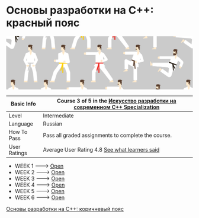 # Основы разработки на C++: красный пояс

![alt-текст](img.jpg)

| Basic Info | Course 3 of 5 in the [Искусство разработки на современном C++ Specialization](https://www.coursera.org/learn/c-plus-plus-red)|
| ------------- | ------------- |
| Level | Intermediate |
| Language | Russian |
| How To Pass | Pass all graded assignments to complete the course. |
| User Ratings | Average User Rating 4.8 [See what learners said](https://www.coursera.org/learn/c-plus-plus-red#ratings)|

* WEEK 1 ---> [Open](Week_1)
* WEEK 2 ---> [Open](Week_2)
* WEEK 3 ---> [Open](Week_3)
* WEEK 4 ---> [Open](Week_4)
* WEEK 5 ---> [Open](Week_5)
* WEEK 6 ---> [Open](Week_6)

[Основы разработки на C++: коричневый пояс](https://www.coursera.org/learn/c-plus-plus-red)
